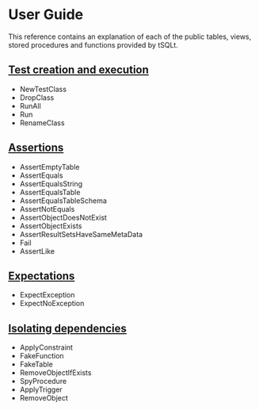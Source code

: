 # User Guide

This reference contains an explanation of each of the public tables, views, stored procedures and functions provided by tSQLt.

## [Test creation and execution](test-creation-and-execution)

- NewTestClass
- DropClass
- RunAll
- Run
- RenameClass

## [Assertions](assertions)

- AssertEmptyTable
- AssertEquals
- AssertEqualsString
- AssertEqualsTable
- AssertEqualsTableSchema
- AssertNotEquals
- AssertObjectDoesNotExist
- AssertObjectExists
- AssertResultSetsHaveSameMetaData
- Fail
- AssertLike

## [Expectations](expectations)

- ExpectException
- ExpectNoException

## [Isolating dependencies](isolating-dependencies)

- ApplyConstraint
- FakeFunction
- FakeTable
- RemoveObjectIfExists
- SpyProcedure
- ApplyTrigger
- RemoveObject